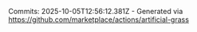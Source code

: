 Commits: 2025-10-05T12:56:12.381Z - Generated via https://github.com/marketplace/actions/artificial-grass
<br>

